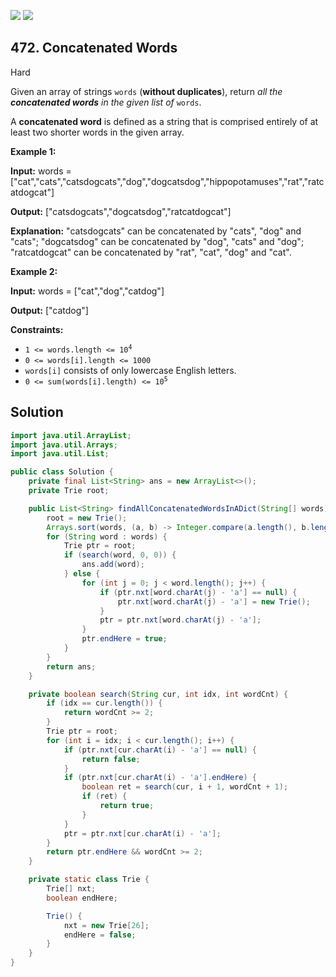 [![](https://img.shields.io/github/stars/javadev/LeetCode-in-Java?label=Stars&style=flat-square)](https://github.com/javadev/LeetCode-in-Java)
[![](https://img.shields.io/github/forks/javadev/LeetCode-in-Java?label=Fork%20me%20on%20GitHub%20&style=flat-square)](https://github.com/javadev/LeetCode-in-Java/fork)

## 472\. Concatenated Words

Hard

Given an array of strings `words` (**without duplicates**), return _all the **concatenated words** in the given list of_ `words`.

A **concatenated word** is defined as a string that is comprised entirely of at least two shorter words in the given array.

**Example 1:**

**Input:** words = ["cat","cats","catsdogcats","dog","dogcatsdog","hippopotamuses","rat","ratcatdogcat"]

**Output:** ["catsdogcats","dogcatsdog","ratcatdogcat"]

**Explanation:** "catsdogcats" can be concatenated by "cats", "dog" and "cats"; "dogcatsdog" can be concatenated by "dog", "cats" and "dog"; "ratcatdogcat" can be concatenated by "rat", "cat", "dog" and "cat".

**Example 2:**

**Input:** words = ["cat","dog","catdog"]

**Output:** ["catdog"]

**Constraints:**

*   <code>1 <= words.length <= 10<sup>4</sup></code>
*   `0 <= words[i].length <= 1000`
*   `words[i]` consists of only lowercase English letters.
*   <code>0 <= sum(words[i].length) <= 10<sup>5</sup></code>

## Solution

```java
import java.util.ArrayList;
import java.util.Arrays;
import java.util.List;

public class Solution {
    private final List<String> ans = new ArrayList<>();
    private Trie root;

    public List<String> findAllConcatenatedWordsInADict(String[] words) {
        root = new Trie();
        Arrays.sort(words, (a, b) -> Integer.compare(a.length(), b.length()));
        for (String word : words) {
            Trie ptr = root;
            if (search(word, 0, 0)) {
                ans.add(word);
            } else {
                for (int j = 0; j < word.length(); j++) {
                    if (ptr.nxt[word.charAt(j) - 'a'] == null) {
                        ptr.nxt[word.charAt(j) - 'a'] = new Trie();
                    }
                    ptr = ptr.nxt[word.charAt(j) - 'a'];
                }
                ptr.endHere = true;
            }
        }
        return ans;
    }

    private boolean search(String cur, int idx, int wordCnt) {
        if (idx == cur.length()) {
            return wordCnt >= 2;
        }
        Trie ptr = root;
        for (int i = idx; i < cur.length(); i++) {
            if (ptr.nxt[cur.charAt(i) - 'a'] == null) {
                return false;
            }
            if (ptr.nxt[cur.charAt(i) - 'a'].endHere) {
                boolean ret = search(cur, i + 1, wordCnt + 1);
                if (ret) {
                    return true;
                }
            }
            ptr = ptr.nxt[cur.charAt(i) - 'a'];
        }
        return ptr.endHere && wordCnt >= 2;
    }

    private static class Trie {
        Trie[] nxt;
        boolean endHere;

        Trie() {
            nxt = new Trie[26];
            endHere = false;
        }
    }
}
```
